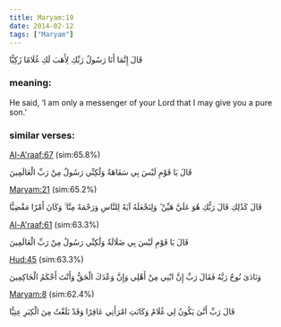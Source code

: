 ```yaml
---
title: Maryam:19
date: 2014-02-12
tags: ["Maryam"]
---
```

قَالَ إِنَّمَا أَنَا رَسُولُ رَبِّكِ لِأَهَبَ لَكِ غُلَامًا زَكِيًّا
### meaning: 
He said, ‘I am only a messenger of your Lord that I may give you a pure son.’
### similar verses: 

[Al-A'raaf:67](/7/67) (sim:65.8%)

قَالَ يَا قَوْمِ لَيْسَ بِي سَفَاهَةٌ وَلَٰكِنِّي رَسُولٌ مِنْ رَبِّ الْعَالَمِينَ

[Maryam:21](/19/21) (sim:65.2%)

قَالَ كَذَٰلِكِ قَالَ رَبُّكِ هُوَ عَلَيَّ هَيِّنٌ ۖ وَلِنَجْعَلَهُ آيَةً لِلنَّاسِ وَرَحْمَةً مِنَّا ۚ وَكَانَ أَمْرًا مَقْضِيًّا

[Al-A'raaf:61](/7/61) (sim:63.3%)

قَالَ يَا قَوْمِ لَيْسَ بِي ضَلَالَةٌ وَلَٰكِنِّي رَسُولٌ مِنْ رَبِّ الْعَالَمِينَ

[Hud:45](/11/45) (sim:63.3%)

وَنَادَىٰ نُوحٌ رَبَّهُ فَقَالَ رَبِّ إِنَّ ابْنِي مِنْ أَهْلِي وَإِنَّ وَعْدَكَ الْحَقُّ وَأَنْتَ أَحْكَمُ الْحَاكِمِينَ

[Maryam:8](/19/8) (sim:62.4%)

قَالَ رَبِّ أَنَّىٰ يَكُونُ لِي غُلَامٌ وَكَانَتِ امْرَأَتِي عَاقِرًا وَقَدْ بَلَغْتُ مِنَ الْكِبَرِ عِتِيًّا
